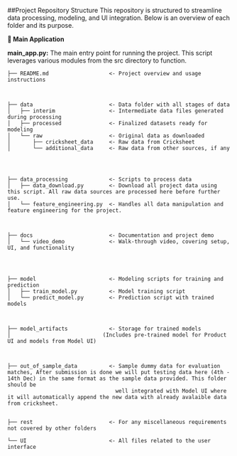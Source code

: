 ##Project Repository Structure
This repository is structured to streamline data processing, modeling, and UI integration. Below is an overview of each folder and its purpose.


**🚀 Main Application**

**main_app.py:** The main entry point for running the project. This script leverages various modules from the src directory to function.

````
├── README.md                   <- Project overview and usage instructions



├── data                        <- Data folder with all stages of data
│   ├── interim                 <- Intermediate data files generated during processing
│   ├── processed               <- Finalized datasets ready for modeling
│   └── raw                     <- Original data as downloaded
│       ├── cricksheet_data     <- Raw data from Cricksheet
│       └── additional_data     <- Raw data from other sources, if any




├── data_processing             <- Scripts to process data
│   ├── data_download.py        <- Download all project data using this script. All raw data sources are processed here before further use.
│   └── feature_engineering.py  <- Handles all data manipulation and feature engineering for the project.



├── docs                        <- Documentation and project demo
│   └── video_demo              <- Walk-through video, covering setup, UI, and functionality




├── model                       <- Modeling scripts for training and prediction
│   ├── train_model.py          <- Model training script
│   └── predict_model.py        <- Prediction script with trained models



├── model_artifacts             <- Storage for trained models
│                             (Includes pre-trained model for Product UI and models from Model UI)



├── out_of_sample_data          <- Sample dummy data for evaluation matches, After submission is done we will put testing data here (4th - 14th Dec) in the same format as the sample data provided. This folder should be
                                  well integrated with Model UI where it will automatically append the new data with already avalaible data from cricksheet.


├── rest                        <- For any miscellaneous requirements not covered by other folders 

└── UI                          <- All files related to the user interface 
````





